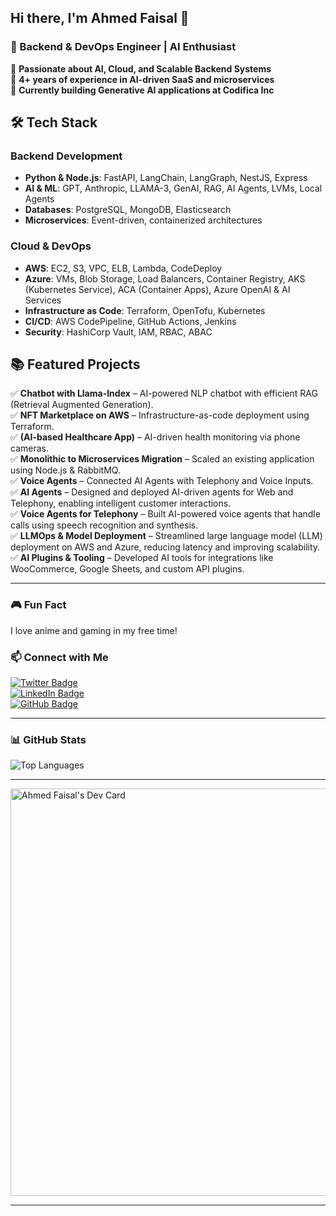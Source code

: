 ## Hi there, I'm Ahmed Faisal 👋  

### 🚀 Backend & DevOps Engineer | AI Enthusiast  

🔹 **Passionate about AI, Cloud, and Scalable Backend Systems**  
🔹 **4+ years of experience in AI-driven SaaS and microservices**  
🔹 **Currently building Generative AI applications at Codifica Inc**  

## 🛠️ Tech Stack  

### Backend Development  
- **Python & Node.js**: FastAPI, LangChain, LangGraph, NestJS, Express  
- **AI & ML**: GPT, Anthropic, LLAMA-3, GenAI, RAG, AI Agents, LVMs, Local Agents
- **Databases**: PostgreSQL, MongoDB, Elasticsearch  
- **Microservices**: Event-driven, containerized architectures  

### Cloud & DevOps  
- **AWS**: EC2, S3, VPC, ELB, Lambda, CodeDeploy  
- **Azure**: VMs, Blob Storage, Load Balancers, Container Registry, AKS (Kubernetes Service), ACA (Container Apps), Azure OpenAI & AI Services  
- **Infrastructure as Code**: Terraform, OpenTofu, Kubernetes  
- **CI/CD**: AWS CodePipeline, GitHub Actions, Jenkins  
- **Security**: HashiCorp Vault, IAM, RBAC, ABAC

## 📚 Featured Projects  
✅ **Chatbot with Llama-Index** – AI-powered NLP chatbot with efficient RAG (Retrieval Augmented Generation).  
✅ **NFT Marketplace on AWS** – Infrastructure-as-code deployment using Terraform.  
✅ **(AI-based Healthcare App)** – AI-driven health monitoring via phone cameras.  
✅ **Monolithic to Microservices Migration** – Scaled an existing application using Node.js & RabbitMQ.  
✅ **Voice Agents** – Connected AI Agents with Telephony and Voice Inputs.  
✅ **AI Agents** – Designed and deployed AI-driven agents for Web and Telephony, enabling intelligent customer interactions.  
✅ **Voice Agents for Telephony** – Built AI-powered voice agents that handle calls using speech recognition and synthesis.  
✅ **LLMOps & Model Deployment** – Streamlined large language model (LLM) deployment on AWS and Azure, reducing latency and improving scalability.  
✅ **AI Plugins & Tooling** – Developed AI tools for integrations like WooCommerce, Google Sheets, and custom API plugins.  

---

### 🎮 Fun Fact  
I love anime and gaming in my free time!  

### 📫 Connect with Me  
[![Twitter Badge](https://img.shields.io/badge/-@AhmedFa6855-1ca0f1?style=flat-square&labelColor=1ca0f1&logo=twitter&logoColor=white&link=https://twitter.com/AhmedFa6855)](https://twitter.com/AhmedFa6855)  
[![LinkedIn Badge](https://img.shields.io/badge/-Ahmed%20Faisal-blue?style=flat-square&logo=Linkedin&logoColor=white&link=https://www.linkedin.com/in/ahmed-faisal-72aa0b1ba/)](https://www.linkedin.com/in/ahmed-faisal-72aa0b1ba/)  
[![GitHub Badge](https://img.shields.io/badge/-AhmedFaisal11-black?style=flat-square&logo=github&logoColor=white&link=https://github.com/AhmedFaisal11)](https://github.com/AhmedFaisal11) 

---

### 📊 GitHub Stats  
![Top Languages](https://github-readme-stats.vercel.app/api/top-langs/?username=AhmedFaisal11&layout=compact&theme=radical)  

---

<a href="https://app.daily.dev/ahmedfaisal11">
  <img src="https://api.daily.dev/devcards/v2/gKTnEjac8NEaRb5KZRiDq.png?r=xbb&type=wide" width="652" alt="Ahmed Faisal's Dev Card"/>
</a>  

---
